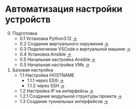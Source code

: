 # Автоматизация настройки устройств

0. Подготовка
   - 0.1 Установка Python3.12 [->](./init/installPython3.12/README.md)
   - 0.2 Создание виртуального окружения [->](./init/createVirtualEnv/README.md)
   - 0.3 Подключение VSCode к виртуальной машине [->](./init/connectVSCodeToAnsible/README.md)
   - 0.4 Установка Ansible [->](./init/installAnsible/README.md)
   - 0.5 Начальная настройка Ansible [->](./init/initSettings/README.md)
   - 0.5 Начальная настройка VMs [->](./init/initVMs/README.md)
1. Базовая настройка
   - 1.1 Настройка HOSTNAME 
      - 1.1.1 через ESXi [->](./changeHostnameViaESXi/README.md)
      - 1.1.2 через SSH [->](./changeHostnameViaSSH/README.md)
   - 1.2 Настройка IP на интерфейсы [->](./assignIpAddress/README.md)
   - 1.2.1 Создание модульной структуры проекта [->](./createStructireProject/README.md)
   - 1.3 Создание туннельных интерфейсов [->](./createTunnelInterfaces/README.md)